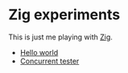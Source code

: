 # Zig experiments

This is just me playing with [Zig](https://ziglang.org/).

- [Hello world](hello/)
- [Concurrent tester](conc-test/)